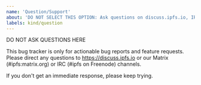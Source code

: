 ```yaml
---
name: 'Question/Support'
about: 'DO NOT SELECT THIS OPTION: Ask questions on discuss.ipfs.io, IRC (#ipfs on Freenode), or Matrix (#ipfs:matrix.org)'
labels: kind/question
---
```


DO NOT ASK QUESTIONS HERE

This bug tracker is only for actionable bug reports and feature requests. Please direct any questions to https://discuss.ipfs.io or our Matrix (#ipfs:matrix.org) or IRC (#ipfs on Freenode) channels.

If you don't get an immediate response, please keep trying.
